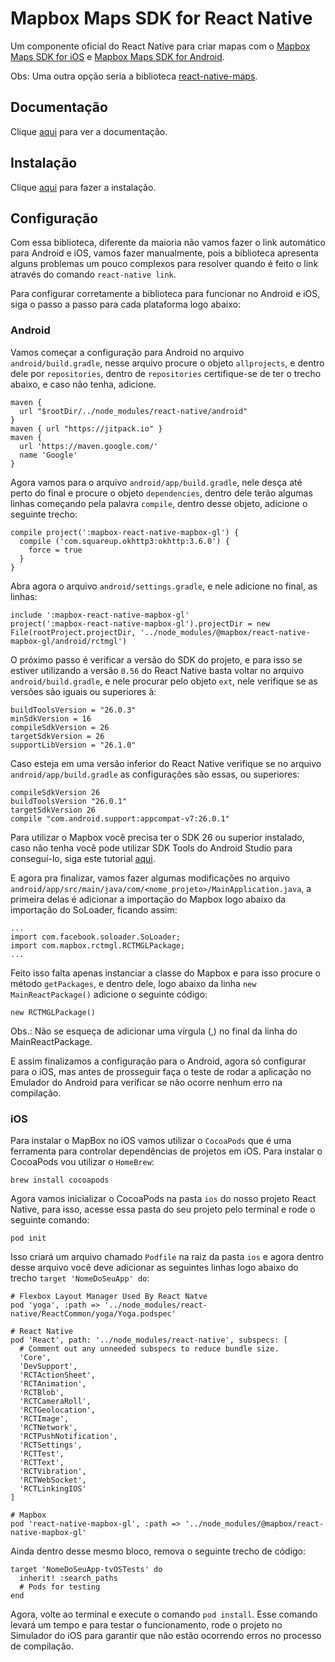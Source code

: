 # Mapbox Maps SDK for React Native

Um componente oficial do React Native para criar mapas com o [Mapbox Maps SDK for iOS](https://docs.mapbox.com/ios/maps/overview) e [Mapbox Maps SDK for Android](https://docs.mapbox.com/android/maps/overview).

Obs: Uma outra opção seria a biblioteca [react-native-maps](react-native-maps.md).

## Documentação

Clique [aqui](https://github.com/mapbox/react-native-mapbox-gl) para ver a documentação.

## Instalação

Clique [aqui](https://www.npmjs.com/package/@mapbox/react-native-mapbox-gl) para fazer a instalação.

## Configuração

Com essa biblioteca, diferente da maioria não vamos fazer o link automático para Android e iOS, vamos fazer manualmente, pois a biblioteca apresenta alguns problemas um pouco complexos para resolver quando é feito o link através do comando `react-native link`.

Para configurar corretamente a biblioteca para funcionar no Android e iOS, siga o passo a passo para cada plataforma logo abaixo:

### Android

Vamos começar a configuração para Android no arquivo `android/build.gradle`, nesse arquivo procure o objeto `allprojects`, e dentro dele por `repositories`, dentro de `repositories` certifique-se de ter o trecho abaixo, e caso não tenha, adicione.

```
maven {
  url "$rootDir/../node_modules/react-native/android"
}
maven { url "https://jitpack.io" }
maven {
  url 'https://maven.google.com/'
  name 'Google'
}
```

Agora vamos para o arquivo `android/app/build.gradle`, nele desça até perto do final e procure o objeto `dependencies`, dentro dele terão algumas linhas começando pela palavra `compile`, dentro desse objeto, adicione o seguinte trecho:

```
compile project(':mapbox-react-native-mapbox-gl') {
  compile ('com.squareup.okhttp3:okhttp:3.6.0') {
    force = true
  }
}
```

Abra agora o arquivo `android/settings.gradle`, e nele adicione no final, as linhas:

```
include ':mapbox-react-native-mapbox-gl'
project(':mapbox-react-native-mapbox-gl').projectDir = new File(rootProject.projectDir, '../node_modules/@mapbox/react-native-mapbox-gl/android/rctmgl')
```

O próximo passo é verificar a versão do SDK do projeto, e para isso se estiver utilizando a versão `0.56` do React Native basta voltar no arquivo `android/build.gradle`, e nele procurar pelo objeto `ext`, nele verifique se as versões são iguais ou superiores à:

```
buildToolsVersion = "26.0.3"
minSdkVersion = 16
compileSdkVersion = 26
targetSdkVersion = 26
supportLibVersion = "26.1.0"
```

Caso esteja em uma versão inferior do React Native verifique se no arquivo `android/app/build.gradle` as configurações são essas, ou superiores:

```
compileSdkVersion 26
buildToolsVersion "26.0.1"
targetSdkVersion 26
compile "com.android.support:appcompat-v7:26.0.1"
```

Para utilizar o Mapbox você precisa ter o SDK 26 ou superior instalado, caso não tenha você pode utilizar SDK Tools do Android Studio para conseguí-lo, siga este tutorial [aqui](https://developer.android.com/studio/intro/update?hl=pt-br).

E agora pra finalizar, vamos fazer algumas modificações no arquivo `android/app/src/main/java/com/<nome_projeto>/MainApplication.java`, a primeira delas é adicionar a importação do Mapbox logo abaixo da importação do SoLoader, ficando assim:

```
...
import com.facebook.soloader.SoLoader;
import com.mapbox.rctmgl.RCTMGLPackage;
...
```

Feito isso falta apenas instanciar a classe do Mapbox e para isso procure o método `getPackages`, e dentro dele, logo abaixo da linha `new MainReactPackage()` adicione o seguinte código:

```
new RCTMGLPackage()
```

Obs.: Não se esqueça de adicionar uma vírgula (,) no final da linha do MainReactPackage.

E assim finalizamos a configuração para o Android, agora só configurar para o iOS, mas antes de prosseguir faça o teste de rodar a aplicação no Emulador do Android para verificar se não ocorre nenhum erro na compilação.

### iOS

Para instalar o MapBox no iOS vamos utilizar o `CocoaPods` que é uma ferramenta para controlar dependências de projetos em iOS. Para instalar o CocoaPods vou utilizar o `HomeBrew`:

```
brew install cocoapods
```

Agora vamos inicializar o CocoaPods na pasta `ios` do nosso projeto React Native, para isso, acesse essa pasta do seu projeto pelo terminal e rode o seguinte comando:

```
pod init
```

Isso criará um arquivo chamado `Podfile` na raiz da pasta `ios` e agora dentro desse arquivo você deve adicionar as seguintes linhas logo abaixo do trecho `target 'NomeDoSeuApp' do`:

```
# Flexbox Layout Manager Used By React Natve
pod 'yoga', :path => '../node_modules/react-native/ReactCommon/yoga/Yoga.podspec'

# React Native
pod 'React', path: '../node_modules/react-native', subspecs: [
  # Comment out any unneeded subspecs to reduce bundle size.
  'Core',
  'DevSupport',
  'RCTActionSheet',
  'RCTAnimation',
  'RCTBlob',
  'RCTCameraRoll',
  'RCTGeolocation',
  'RCTImage',
  'RCTNetwork',
  'RCTPushNotification',
  'RCTSettings',
  'RCTTest',
  'RCTText',
  'RCTVibration',
  'RCTWebSocket',
  'RCTLinkingIOS'
]

# Mapbox
pod 'react-native-mapbox-gl', :path => '../node_modules/@mapbox/react-native-mapbox-gl'
```

Ainda dentro desse mesmo bloco, remova o seguinte trecho de código:

```
target 'NomeDoSeuApp-tvOSTests' do
  inherit! :search_paths
  # Pods for testing
end
```

Agora, volte ao terminal e execute o comando `pod install`. Esse comando levará um tempo e para testar o funcionamento, rode o projeto no Simulador do iOS para garantir que não estão ocorrendo erros no processo de compilação.
